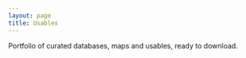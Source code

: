 ```yaml
---
layout: page
title: Usables
---
```

<style>body {text-align: justify}</style>

Portfolio of curated databases, maps and usables, ready to download.
